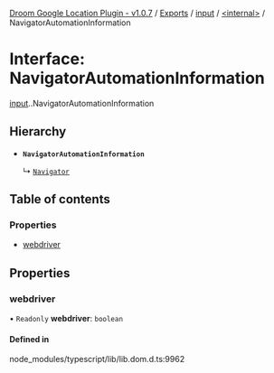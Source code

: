 [Droom Google Location Plugin - v1.0.7](../README.md) / [Exports](../modules.md) / [input](../modules/input.md) / [<internal\>](../modules/input._internal_.md) / NavigatorAutomationInformation

# Interface: NavigatorAutomationInformation

[input](../modules/input.md).[<internal>](../modules/input._internal_.md).NavigatorAutomationInformation

## Hierarchy

- **`NavigatorAutomationInformation`**

  ↳ [`Navigator`](input._internal_.Navigator.md)

## Table of contents

### Properties

- [webdriver](input._internal_.NavigatorAutomationInformation.md#webdriver)

## Properties

### webdriver

• `Readonly` **webdriver**: `boolean`

#### Defined in

node_modules/typescript/lib/lib.dom.d.ts:9962
